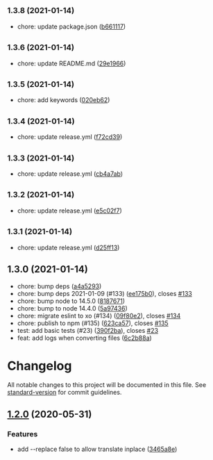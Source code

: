 ## <small>1.3.8 (2021-01-14)</small>

* chore: update package.json ([b661117](https://github.com/thwonghin/chinese-convert-cli/commit/b661117))



## <small>1.3.6 (2021-01-14)</small>

* chore: update README.md ([29e1966](https://github.com/thwonghin/chinese-convert-cli/commit/29e1966))



## <small>1.3.5 (2021-01-14)</small>

* chore: add keywords ([020eb62](https://github.com/thwonghin/chinese-convert-cli/commit/020eb62))



## <small>1.3.4 (2021-01-14)</small>

* chore: update release.yml ([f72cd39](https://github.com/thwonghin/chinese-convert-cli/commit/f72cd39))



## <small>1.3.3 (2021-01-14)</small>

* chore: update release.yml ([cb4a7ab](https://github.com/thwonghin/chinese-convert-cli/commit/cb4a7ab))



## <small>1.3.2 (2021-01-14)</small>

* chore: update release.yml ([e5c02f7](https://github.com/thwonghin/chinese-convert-cli/commit/e5c02f7))



## <small>1.3.1 (2021-01-14)</small>

* chore: update release.yml ([d25ff13](https://github.com/thwonghin/chinese-convert-cli/commit/d25ff13))



## 1.3.0 (2021-01-14)

* chore: bump deps ([a4a5293](https://github.com/thwonghin/chinese-convert-cli/commit/a4a5293))
* chore: bump deps 2021-01-09 (#133) ([ee175b0](https://github.com/thwonghin/chinese-convert-cli/commit/ee175b0)), closes [#133](https://github.com/thwonghin/chinese-convert-cli/issues/133)
* chore: bump node to 14.5.0 ([8187671](https://github.com/thwonghin/chinese-convert-cli/commit/8187671))
* chore: bump to node 14.4.0 ([5a97436](https://github.com/thwonghin/chinese-convert-cli/commit/5a97436))
* chore: migrate eslint to xo (#134) ([09f80e2](https://github.com/thwonghin/chinese-convert-cli/commit/09f80e2)), closes [#134](https://github.com/thwonghin/chinese-convert-cli/issues/134)
* chore: publish to npm (#135) ([623ca57](https://github.com/thwonghin/chinese-convert-cli/commit/623ca57)), closes [#135](https://github.com/thwonghin/chinese-convert-cli/issues/135)
* test: add basic tests (#23) ([390f2ba](https://github.com/thwonghin/chinese-convert-cli/commit/390f2ba)), closes [#23](https://github.com/thwonghin/chinese-convert-cli/issues/23)
* feat: add logs when converting files ([6c2b88a](https://github.com/thwonghin/chinese-convert-cli/commit/6c2b88a))



# Changelog

All notable changes to this project will be documented in this file. See [standard-version](https://github.com/conventional-changelog/standard-version) for commit guidelines.

## [1.2.0](https://github.com/thwonghin/chinese-convert-cli/compare/v1.1.1...v1.2.0) (2020-05-31)


### Features

* add --replace false to allow translate inplace ([3465a8e](https://github.com/thwonghin/chinese-convert-cli/commit/3465a8e7b9d338124d4de5eb2a3786e4a1415588))
